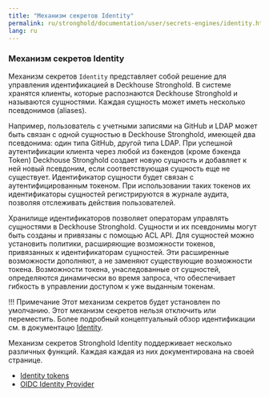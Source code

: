 ```yaml
---
title: "Механизм секретов Identity"
permalink: ru/stronghold/documentation/user/secrets-engines/identity.html
lang: ru
---
```


### Механизм секретов Identity

Механизм секретов `Identity` представляет собой решение для управления идентификацией в Deckhouse Stronghold. В системе хранятся клиенты, которые распознаются Deckhouse Stronghold и называются сущностями. Каждая сущность может иметь несколько псевдонимов (aliases).

Например, пользователь с учетными записями на GitHub и LDAP может быть связан с одной сущностью в Deckhouse Stronghold, имеющей два псевдонима: один типа GitHub, другой типа LDAP. При успешной аутентификации клиента через любой из бэкендов (кроме бэкенда Token) Deckhouse Stronghold создает новую сущность и добавляет к ней новый псевдоним, если соответствующая сущность еще не существует. Идентификатор сущности будет связан с аутентифицированным токеном. При использовании таких токенов их идентификаторы сущностей регистрируются в журнале аудита, позволяя отслеживать действия пользователей.

Хранилище идентификаторов позволяет операторам управлять сущностями в Deckhouse Stronghold. Сущности и их псевдонимы могут быть созданы и привязаны с помощью ACL API. Для сущностей можно установить политики, расширяющие возможности токенов, привязанных к идентификаторам сущностей. Эти расширенные возможности дополняют, а не заменяют существующие возможности токена. Возможности токена, унаследованные от сущностей, определяются динамически во время запроса, что обеспечивает гибкость в управлении доступом к уже выданным токенам.

!!! Примечание
    Этот механизм секретов будет установлен по умолчанию. Этот механизм секретов нельзя отключить или переместить. Более подробный концептуальный обзор идентификации см. в документацю [Identity](../../../concepts/identity).


Механизм секретов Stronghold Identity поддерживает несколько различных функций. Каждая
каждая из них документирована на своей странице.

- [Identity tokens](../identity-token)
- [OIDC Identity Provider](../oidc-provider)

